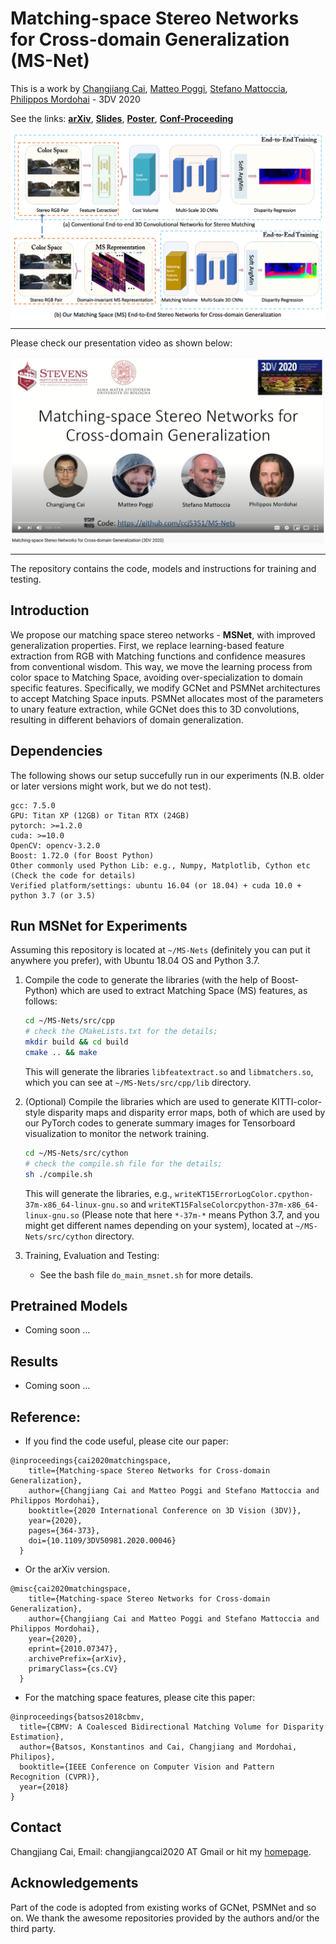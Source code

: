 # Matching-space Stereo Networks for Cross-domain Generalization (MS-Net)

This is a work by [Changjiang Cai](https://www.changjiangcai.com), [Matteo Poggi](https://mattpoggi.github.io/), [Stefano Mattoccia](http://vision.deis.unibo.it/~smatt/Site/Home.html), [Philippos Mordohai](https://mordohai.github.io/) - 3DV 2020


See the links: [**arXiv**](https://arxiv.org/abs/2010.07347), [**Slides**](https://github.com/ccj5351/MS-Nets/blob/master/files/msnet-10mins-final.pdf), [**Poster**](https://github.com/ccj5351/MS-Nets/blob/master/files/poster-msnet.pdf), [**Conf-Proceeding**](https://www.changjiangcai.com/files/dafstereonet-3dv2020/daf-stereo-3dv-conf20-pub.pdf)

<p align="center">
 <img align="center" src="files/msnet-archi-02.png" alt="msnet architecture" width="600">
</p>

---

Please check our presentation video as shown below:

<p align="center">
  <a href="https://youtu.be/j2QFDix0_fM">
  <img src="files/msnet-10-mins-video.png" alt="10 minute 3DV presentation video link" width="500">
  </a>
</p>

---


The repository contains the code, models and instructions for training and testing. 

## Introduction

We propose our matching space stereo networks - **MSNet**, with improved generalization properties. First, we replace learning-based feature extraction from RGB with Matching functions and confidence measures from conventional wisdom. This way, we move the learning process from color space to Matching Space, avoiding over-specialization to domain specific features. Specifically, we modify GCNet and PSMNet architectures to accept Matching Space inputs. PSMNet allocates most of the parameters to unary feature extraction, while GCNet does this to 3D convolutions, resulting in different behaviors of domain generalization.

## Dependencies

The following shows our setup succefully run in our experiments (N.B. older or later versions might work, but we do not test).  

```
gcc: 7.5.0
GPU: Titan XP (12GB) or Titan RTX (24GB) 
pytorch: >=1.2.0
cuda: >=10.0
OpenCV: opencv-3.2.0
Boost: 1.72.0 (for Boost Python)
Other commonly used Python Lib: e.g., Numpy, Matplotlib, Cython etc (Check the code for details)
Verified platform/settings: ubuntu 16.04 (or 18.04) + cuda 10.0 + python 3.7 (or 3.5)
```

## Run MSNet for Experiments

Assuming this repository is located at `~/MS-Nets` (definitely you can put it anywhere you prefer), with Ubuntu 18.04 OS and Python 3.7.

1. Compile the code to generate the libraries (with the help of Boost-Python) which are used to extract Matching Space (MS) features, as follows:

   ```bash
   cd ~/MS-Nets/src/cpp
   # check the CMakeLists.txt for the details;
   mkdir build && cd build
   cmake .. && make
   ```

   This will generate the libraries `libfeatextract.so`  and `libmatchers.so`, which you can see at `~/MS-Nets/src/cpp/lib` directory.

2. (Optional) Compile the libraries which are used to generate KITTI-color-style disparity maps and disparity error maps, both of which are used by our PyTorch codes to generate summary images for Tensorboard visualization to monitor the network training.
   ```bash
   cd ~/MS-Nets/src/cython
   # check the compile.sh file for the details;
   sh ./compile.sh
   ```
   This will generate the libraries, e.g., `writeKT15ErrorLogColor.cpython-37m-x86_64-linux-gnu.so`  and `writeKT15FalseColorcpython-37m-x86_64-linux-gnu.so` (Please note that here `*-37m-*` means Python 3.7, and you might get different names depending on your system), located at `~/MS-Nets/src/cython` directory.

3. Training, Evaluation and Testing:
   - See the bash file `do_main_msnet.sh` for more details.
   

## Pretrained Models
 - Coming soon ...

## Results
 - Coming soon ...


## Reference:

- If you find the code useful, please cite our paper:
    
``` 
@inproceedings{cai2020matchingspace,
    title={Matching-space Stereo Networks for Cross-domain Generalization}, 
    author={Changjiang Cai and Matteo Poggi and Stefano Mattoccia and Philippos Mordohai},
    booktitle={2020 International Conference on 3D Vision (3DV)}, 
    year={2020},
    pages={364-373},
    doi={10.1109/3DV50981.2020.00046}
  }
```

- Or the arXiv version.

``` 
@misc{cai2020matchingspace,
    title={Matching-space Stereo Networks for Cross-domain Generalization}, 
    author={Changjiang Cai and Matteo Poggi and Stefano Mattoccia and Philippos Mordohai},
    year={2020},
    eprint={2010.07347},
    archivePrefix={arXiv},
    primaryClass={cs.CV}
  }
```

- For the matching space features, please cite this paper: 

```
@inproceedings{batsos2018cbmv,
  title={CBMV: A Coalesced Bidirectional Matching Volume for Disparity Estimation},
  author={Batsos, Konstantinos and Cai, Changjiang and Mordohai, Philipos},
  booktitle={IEEE Conference on Computer Vision and Pattern Recognition (CVPR)},
  year={2018}
}
```
## Contact

Changjiang Cai, Email: changjiangcai2020 AT Gmail or hit my [homepage](https://www.changjiangcai.com/).

## Acknowledgements

Part of the code is adopted from existing works of GCNet, PSMNet and so on. We thank the awesome repositories provided by the authors and/or the third party.
